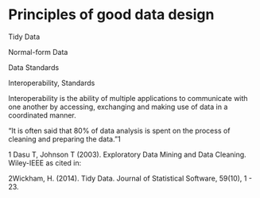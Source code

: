 # Principles of good data design

Tidy Data

Normal-form Data

Data Standards

Interoperability, Standards

Interoperability is the ability of multiple applications to communicate with one another by accessing, exchanging and making use of data in a coordinated manner.

“It is often said that 80% of data analysis is spent on the process of cleaning and preparing the data.”1

1 Dasu T, Johnson T (2003). Exploratory Data Mining and Data Cleaning. Wiley-IEEE as cited in:

2Wickham, H. (2014). Tidy Data. Journal of Statistical Software, 59(10), 1 - 23. 